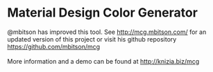 # Material Design Color Generator
@mbitson has improved this tool. See http://mcg.mbitson.com/ for an updated version of this project or visit his github repository https://github.com/mbitson/mcg <br/><br/>
More information and a demo can be found at <a href="http://knizia.biz/mcg/">http://knizia.biz/mcg</a>
